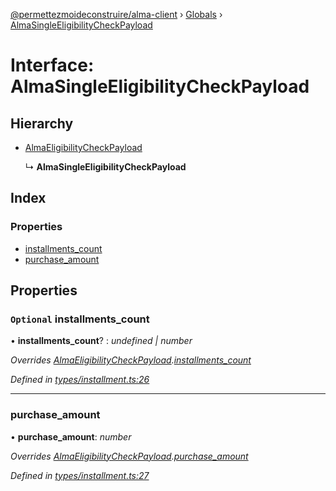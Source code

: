 [@permettezmoideconstruire/alma-client](../README.md) › [Globals](../globals.md) › [AlmaSingleEligibilityCheckPayload](almasingleeligibilitycheckpayload.md)

# Interface: AlmaSingleEligibilityCheckPayload

## Hierarchy

* [AlmaEligibilityCheckPayload](almaeligibilitycheckpayload.md)

  ↳ **AlmaSingleEligibilityCheckPayload**

## Index

### Properties

* [installments_count](almasingleeligibilitycheckpayload.md#optional-installments_count)
* [purchase_amount](almasingleeligibilitycheckpayload.md#purchase_amount)

## Properties

### `Optional` installments_count

• **installments_count**? : *undefined | number*

*Overrides [AlmaEligibilityCheckPayload](almaeligibilitycheckpayload.md).[installments_count](almaeligibilitycheckpayload.md#optional-installments_count)*

*Defined in [types/installment.ts:26](https://github.com/permettez-moi-de-construire/alma-client/blob/23f101f/src/types/installment.ts#L26)*

___

###  purchase_amount

• **purchase_amount**: *number*

*Overrides [AlmaEligibilityCheckPayload](almaeligibilitycheckpayload.md).[purchase_amount](almaeligibilitycheckpayload.md#purchase_amount)*

*Defined in [types/installment.ts:27](https://github.com/permettez-moi-de-construire/alma-client/blob/23f101f/src/types/installment.ts#L27)*
